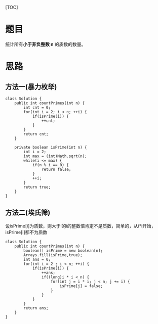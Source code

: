 [TOC]
# 题目
统计所有**小于非负整数 n** 的质数的数量。

# 思路
## 方法一(暴力枚举)
```java{.line-numbers}
class Solution {
    public int countPrimes(int n) {
        int cnt = 0;
        for(int i = 2; i < n; ++i) {
            if(isPrime(i)) {
                ++cnt;
            }
        }
        return cnt;
    }

    private boolean isPrime(int n) {
        int i = 2;
        int max = (int)Math.sqrt(n);
        while(i <= max) {
            if(n % i == 0) {
                return false;
            }
            ++i;
        }
        return true;
    }
}
```
## 方法二(埃氏筛)
设isPrime[i]为质数，则大于i的i的整数倍肯定不是质数，简单的，从i*i开始，isPrime[i]都不为质数
```java{.line-numbers}
class Solution {
    public int countPrimes(int n) {
        boolean[] isPrime = new boolean[n];
        Arrays.fill(isPrime,true);
        int ans = 0;
        for(int i = 2 ; i < n; ++i) {
            if(isPrime[i]) {
                ++ans;
                if((long)i * i < n) {
                    for(int j = i * i; j < n; j += i) {
                        isPrime[j] = false;
                    }
                }
            }
        }
        return ans;
    }
}
```
